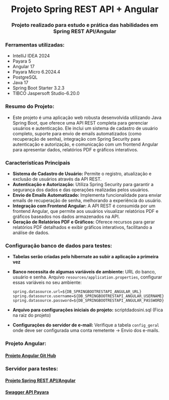<h1 align="center">Projeto Spring REST API + Angular</h1>
<h3 align="center">Projeto realizado para estudo e prática das habilidades em Spring REST API/Angular</h3>

<h3 align="left">Ferramentas utilizadas:</h3>

- IntelliJ IDEA 2024
- Payara 5
- Angular 17
- Payara Micro 6.2024.4
- PostgreSQL 
- Java 17
- Spring Boot Starter 3.2.3
- TIBCO Jaspersoft Studio-6.20.0

<h3 align="left">Resumo do Projeto:</h3>

- Este projeto é uma aplicação web robusta desenvolvida utilizando Java Spring Boot, que oferece uma API REST completa para gerenciar usuários e autenticação. Ele inclui um sistema de cadastro de usuário completo, suporte para envio de emails automatizados (como recuperação de senha), integração com Spring Security para autenticação e autorização, e comunicação com um frontend Angular para apresentar dados, relatórios PDF e gráficos interativos.

<h3 align="left">Caracteristícas Principais</h3>

- **Sistema de Cadastro de Usuário:** Permite o registro, atualização e exclusão de usuários através da API REST.
- **Autenticação e Autorização:** Utiliza Spring Security para garantir a segurança dos dados e das operações realizadas pelos usuários.
- **Envio de Emails Automatizado:** Implementa funcionalidade para enviar emails de recuperação de senha, melhorando a experiência do usuário.
- **Integração com Frontend Angular:** A API REST é consumida por um frontend Angular, que permite aos usuários visualizar relatórios PDF e gráficos baseados nos dados armazenados na API.
- **Geração de Relatórios PDF e Gráficos:** Oferece recursos para gerar relatórios PDF detalhados e exibir gráficos interativos, facilitando a análise de dados.

<h3 align="left">Configuração banco de dados para testes:</h3>

- **Tabelas serão criadas pelo hibernate ao subir a aplicação a primeira vez**
- **Banco necessita de algumas variáveis de ambiente:** URL do banco, usuário e senha. Arquivo `resources/application.properties`, configurar essas variáveis no seu ambiente:
  
     `spring.datasource.url=${DB_SPRINGBOOTRESTAPI_ANGULAR_URL}` <br/>
     `spring.datasource.username=${DB_SPRINGBOOTRESTAPI_ANGULAR_USERNAME}` <br/>
     `spring.datasource.password=${DB_SPRINGBOOTRESTAPI_ANGULAR_PASSWORD}`
  
- **Arquivo para configurações iniciais do projeto:** scriptdadosini.sql (Fica na raiz do projeto)
- **Configurações do servidor de e-mail:** Verifique a tabela `config_geral` onde deve ser configurada uma conta remetente -> Envio dos e-mails.

<h3 align="left">Projeto Angular:</h3>
<h4><a href="https://github.com/PADOCAS/angular_rest">Projeto Angular Git Hub</a></h4>

<h3 align="left">Servidor para testes:</h3>
<h4><a href="https://www.ldsystems.com.br/angular-rest/login">Projeto Spring REST API/Angular</a></h4>

<h4><a href="https://ldsystems.com.br:50080/springbootapirest/swagger-ui/index.html">Swagger API Payara</a></h4>
